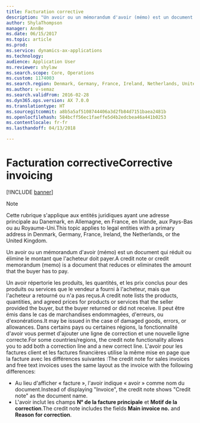 ```yaml
---
title: Facturation corrective
description: "Un avoir ou un mémorandum d'avoir (mémo) est un document qui réduit ou élimine le montant que l'acheteur doit payer."
author: ShylaThompson
manager: AnnBe
ms.date: 06/15/2017
ms.topic: article
ms.prod: 
ms.service: dynamics-ax-applications
ms.technology: 
audience: Application User
ms.reviewer: shylaw
ms.search.scope: Core, Operations
ms.custom: 1174003
ms.search.region: Denmark, Germany, France, Ireland, Netherlands, United Kingdom
ms.author: v-semaz
ms.search.validFrom: 2016-02-28
ms.dyn365.ops.version: AX 7.0.0
ms.translationtype: HT
ms.sourcegitcommit: a8b5a5af5108744406a3d2fb84d7151baea2481b
ms.openlocfilehash: 584bcff56ec1faeffe5d4b2edcbea46a441b0253
ms.contentlocale: fr-fr
ms.lasthandoff: 04/13/2018

---
```


# <a name="corrective-invoicing"></a><span data-ttu-id="bf021-103">Facturation corrective</span><span class="sxs-lookup"><span data-stu-id="bf021-103">Corrective invoicing</span></span>

[!INCLUDE [banner](../includes/banner.md)]

 > [!NOTE]
 > <span data-ttu-id="bf021-104">Cette rubrique s'applique aux entités juridiques ayant une adresse principale au Danemark, en Allemagne, en France, en Irlande, aux Pays-Bas ou au Royaume-Uni.</span><span class="sxs-lookup"><span data-stu-id="bf021-104">This topic applies to legal entities with a primary address in Denmark, Germany, France, Ireland, the Netherlands, or the United Kingdom.</span></span>

<span data-ttu-id="bf021-105">Un avoir ou un mémorandum d'avoir (mémo) est un document qui réduit ou élimine le montant que l'acheteur doit payer.</span><span class="sxs-lookup"><span data-stu-id="bf021-105">A credit note or credit memorandum (memo) is a document that reduces or eliminates the amount that the buyer has to pay.</span></span>

<span data-ttu-id="bf021-106">Un avoir répertorie les produits, les quantités, et les prix conclus pour des produits ou services que le vendeur a fourni à l'acheteur, mais que l'acheteur a retourné ou n'a pas reçus.</span><span class="sxs-lookup"><span data-stu-id="bf021-106">A credit note lists the products, quantities, and agreed prices for products or services that the seller provided the buyer, but the buyer returned or did not receive.</span></span> <span data-ttu-id="bf021-107">Il peut être émis dans le cas de marchandises endommagées, d'erreurs, ou d'exonérations.</span><span class="sxs-lookup"><span data-stu-id="bf021-107">It may be issued in the case of damaged goods, errors, or allowances.</span></span> <span data-ttu-id="bf021-108">Dans certains pays ou certaines régions, la fonctionnalité d'avoir vous permet d'ajouter une ligne de correction et une nouvelle ligne correcte.</span><span class="sxs-lookup"><span data-stu-id="bf021-108">For some countries/regions, the credit note functionality allows you to add both a correction line and a new correct line.</span></span> <span data-ttu-id="bf021-109">L'avoir pour les factures client et les factures financières utilise la même mise en page que la facture avec les différences suivantes :</span><span class="sxs-lookup"><span data-stu-id="bf021-109">The credit note for sales invoices and free text invoices uses the same layout as the invoice with the following differences:</span></span>

-   <span data-ttu-id="bf021-110">Au lieu d'afficher « facture », l'avoir indique « avoir » comme nom du document.</span><span class="sxs-lookup"><span data-stu-id="bf021-110">Instead of displaying "Invoice", the credit note shows "Credit note" as the document name.</span></span>
-   <span data-ttu-id="bf021-111">L'avoir inclut les champs **N° de la facture principale** et **Motif de la correction**.</span><span class="sxs-lookup"><span data-stu-id="bf021-111">The credit note includes the fields **Main invoice no.** and **Reason for correction**.</span></span>

